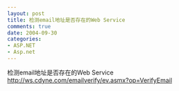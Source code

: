 ```yaml
---
layout: post
title: 检测email地址是否存在的Web Service
comments: true
date: 2004-09-30
categories:
- ASP.NET
- Asp.net
---
```


<p>检测email地址是否存在的Web Service<a href="http://ws.cdyne.com/emailverify/ev.asmx?op=VerifyEmail"><br />http://ws.cdyne.com/emailverify/ev.asmx?op=VerifyEmail</a></p>				
